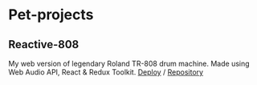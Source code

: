 # Pet-projects
## Reactive-808
My web version of legendary Roland TR-808 drum machine.
Made using Web Audio API, React & Redux Toolkit.
[Deploy](https://mvpkx.github.io/reactive-808/) / [Repository](https://github.com/mvpkx/reactive-808)
